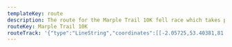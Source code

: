 ```yaml
---
templateKey: route
description: The route for the Marple Trail 10K fell race which takes place at Brabyns Park in Marple, Stockport
routeKey: Marple Trail 10K
routeTrack: '{"type":"LineString","coordinates":[[-2.05725,53.40381,81.3],[-2.05724,53.40381,81.3],[-2.05723,53.40383,81.3],[-2.05720,53.40384,81.3],[-2.05718,53.40386,81.3],[-2.05713,53.40389,81.2],[-2.05713,53.40389,81.2],[-2.05710,53.40392,81.2],[-2.05708,53.40394,81.2],[-2.05706,53.40397,81.2],[-2.05704,53.40401,81.2],[-2.05703,53.40404,81.2],[-2.05701,53.40408,81.2],[-2.057,53.40412,81.1],[-2.05697,53.40416,81.1],[-2.05695,53.40420,81],[-2.05693,53.40424,80.9],[-2.05689,53.40432,80.9],[-2.05687,53.40434,80.9],[-2.05686,53.40436,80.9],[-2.05684,53.40439,80.9],[-2.05682,53.40443,80.9],[-2.05680,53.40447,80.9],[-2.05677,53.40451,80.9],[-2.05676,53.40455,81],[-2.05674,53.40458,81],[-2.05673,53.40462,80.9],[-2.05671,53.40466,81],[-2.05670,53.40469,80.9],[-2.05669,53.40473,80.9],[-2.05669,53.40477,80.8],[-2.05668,53.40481,80.6],[-2.05668,53.40484,80.4],[-2.05668,53.40488,80.1],[-2.05668,53.40491,80],[-2.05668,53.40495,79.8],[-2.05669,53.40498,79.6],[-2.05669,53.40502,79.4],[-2.05670,53.40509,79.1],[-2.05670,53.40509,79.1],[-2.05670,53.40513,78.9],[-2.05669,53.40516,78.8],[-2.05669,53.40520,78.6],[-2.05669,53.40523,78.5],[-2.05669,53.40527,78.3],[-2.05669,53.40530,78.2],[-2.05668,53.40534,78],[-2.05668,53.40538,77.9],[-2.05667,53.40541,77.8],[-2.05666,53.40545,77.6],[-2.05661,53.40553,77.4],[-2.05660,53.40555,77.3],[-2.05659,53.40557,77.3],[-2.05657,53.40561,77.1],[-2.05656,53.40565,77],[-2.05655,53.40569,77],[-2.05654,53.40573,76.9],[-2.05652,53.40577,76.8],[-2.05651,53.40581,76.7],[-2.05649,53.40585,76.6],[-2.05647,53.40589,76.5],[-2.05646,53.40593,76.5],[-2.05645,53.40597,76.4],[-2.05644,53.40601,76.3],[-2.05642,53.40604,76.3],[-2.05641,53.40608,76.3],[-2.05640,53.40612,76.2],[-2.05639,53.40616,76.2],[-2.05638,53.40620,76.1],[-2.05638,53.40624,76.1],[-2.05637,53.40628,76.1],[-2.05636,53.40632,76],[-2.05636,53.40635,76],[-2.05635,53.40639,76],[-2.05634,53.40642,76],[-2.05634,53.40646,76],[-2.05633,53.40649,76],[-2.05633,53.40653,76],[-2.05632,53.40656,75.9],[-2.05631,53.40660,75.9],[-2.05630,53.40663,75.9],[-2.05629,53.40667,75.9],[-2.05629,53.40670,75.9],[-2.05628,53.40674,75.9],[-2.05627,53.40677,75.9],[-2.05626,53.40681,75.9],[-2.05625,53.40684,75.9],[-2.05624,53.40688,75.9],[-2.05622,53.40691,75.9],[-2.05621,53.40695,75.9],[-2.05620,53.40699,75.9],[-2.05619,53.40702,75.9],[-2.05619,53.40706,76],[-2.05618,53.40710,76],[-2.05617,53.40715,75.9],[-2.05618,53.40718,75.9],[-2.05619,53.40722,75.9],[-2.05621,53.40726,75.9],[-2.05623,53.40729,75.9],[-2.05627,53.40732,75.9],[-2.05631,53.40734,75.9],[-2.05636,53.40736,75.9],[-2.05642,53.40738,75.9],[-2.05647,53.40739,75.9],[-2.05652,53.40741,75.9],[-2.05658,53.40743,75.9],[-2.05663,53.40744,75.9],[-2.05669,53.40746,75.9],[-2.05675,53.40747,75.9],[-2.05681,53.40748,75.9],[-2.05686,53.40750,75.9],[-2.05692,53.40751,76],[-2.05697,53.40752,76],[-2.05703,53.40754,76],[-2.05709,53.40754,76.1],[-2.05715,53.40755,76.2],[-2.05721,53.40756,76.3],[-2.05727,53.40756,76.4],[-2.05732,53.40756,76.5],[-2.05739,53.40756,76.7],[-2.05745,53.40755,76.9],[-2.05750,53.40754,77.1],[-2.05755,53.40752,77.1],[-2.05759,53.40750,77.1],[-2.05762,53.40747,77.1],[-2.05767,53.40740,77.1],[-2.05768,53.40738,77.2],[-2.05769,53.40737,77.2],[-2.05771,53.40733,77.2],[-2.05774,53.40730,77.2],[-2.05777,53.40726,77.2],[-2.05780,53.40723,77.2],[-2.05783,53.40720,77.3],[-2.05787,53.40717,77.3],[-2.05790,53.40714,77.3],[-2.05793,53.40711,77.3],[-2.05797,53.40707,77.4],[-2.05800,53.40704,77.4],[-2.05803,53.40701,77.4],[-2.05807,53.40697,77.5],[-2.05810,53.40694,77.5],[-2.05814,53.40691,77.5],[-2.05817,53.40689,77.5],[-2.05820,53.40686,77.5],[-2.05823,53.40683,77.5],[-2.05827,53.40680,77.4],[-2.05829,53.40677,77.4],[-2.05832,53.40674,77.3],[-2.05835,53.40671,77.3],[-2.05838,53.40668,77.3],[-2.05841,53.40665,77.3],[-2.05843,53.40662,77.3],[-2.05846,53.40658,77.3],[-2.05848,53.40654,77.3],[-2.05851,53.40651,77.3],[-2.05853,53.40647,77.3],[-2.05855,53.40643,77.3],[-2.05857,53.40638,77.3],[-2.05859,53.40635,77.2],[-2.05861,53.40631,77.2],[-2.05864,53.40627,77.2],[-2.05866,53.40623,77.2],[-2.05868,53.40620,77.2],[-2.05870,53.40616,77.3],[-2.05873,53.40613,77.3],[-2.05876,53.40609,77.3],[-2.05878,53.40606,77.3],[-2.05879,53.40602,77.3],[-2.05881,53.40599,77.4],[-2.05882,53.40595,77.5],[-2.05883,53.40592,77.5],[-2.05884,53.40589,77.6],[-2.05885,53.40585,77.7],[-2.05886,53.40582,77.8],[-2.05887,53.40578,77.8],[-2.05888,53.40575,77.9],[-2.05889,53.40572,78],[-2.05889,53.40568,78.1],[-2.05889,53.40565,78.2],[-2.05890,53.40562,78.3],[-2.05891,53.40558,78.4],[-2.05892,53.40555,78.5],[-2.05893,53.40551,78.6],[-2.05893,53.40548,78.7],[-2.05893,53.40545,78.8],[-2.05893,53.40541,79],[-2.05893,53.40537,79.1],[-2.05894,53.40533,79.2],[-2.05894,53.4053,79.4],[-2.05897,53.40522,79.7],[-2.05897,53.40522,79.7],[-2.05899,53.40519,79.9],[-2.05901,53.40516,80.1],[-2.05903,53.40513,80.3],[-2.05906,53.40509,80.5],[-2.05909,53.40506,80.7],[-2.05911,53.40503,80.9],[-2.05912,53.40500,81.1],[-2.05913,53.40497,81.2],[-2.05913,53.40495,81.4],[-2.05913,53.40492,81.5],[-2.05913,53.40488,81.7],[-2.05914,53.40485,81.7],[-2.05914,53.40482,81.7],[-2.05913,53.40479,81.7],[-2.05913,53.40477,81.7],[-2.05912,53.40474,81.8],[-2.05912,53.40471,81.8],[-2.05912,53.40468,81.8],[-2.05911,53.40465,81.8],[-2.05911,53.40462,81.8],[-2.05910,53.40458,81.9],[-2.05910,53.40455,81.9],[-2.05909,53.40451,82],[-2.05908,53.40448,82.1],[-2.05906,53.40445,82.3],[-2.05905,53.40442,82.4],[-2.05904,53.40439,82.6],[-2.05902,53.40437,82.8],[-2.05899,53.40434,83],[-2.05896,53.40431,83.2],[-2.05892,53.40428,83.4],[-2.05890,53.40426,83.6],[-2.05886,53.40423,83.8],[-2.05883,53.40421,84],[-2.05880,53.40418,84.1],[-2.05878,53.40415,84.3],[-2.05875,53.40412,84.4],[-2.05874,53.40410,84.6],[-2.05872,53.40407,84.7],[-2.05870,53.40405,84.9],[-2.05868,53.40402,85],[-2.05866,53.40400,85.1],[-2.05864,53.40397,85.3],[-2.05861,53.40395,85.4],[-2.05859,53.40393,85.5],[-2.05856,53.40389,85.7],[-2.05852,53.40386,85.8],[-2.05849,53.40383,85.9],[-2.05845,53.40379,86.1],[-2.05841,53.40376,86.2],[-2.05838,53.40372,86.3],[-2.05835,53.40369,86.5],[-2.05831,53.40365,86.6],[-2.05828,53.40362,86.7],[-2.05823,53.40356,86.8],[-2.05823,53.40356,86.8],[-2.05819,53.40352,86.9],[-2.05816,53.40350,86.9],[-2.05812,53.40346,87],[-2.05810,53.40343,87],[-2.05807,53.40340,87.1],[-2.05804,53.40338,87.1],[-2.05800,53.40335,87.2],[-2.05797,53.40333,87.3],[-2.05794,53.40330,87.3],[-2.05790,53.40328,87.4],[-2.05787,53.40325,87.5],[-2.05783,53.40323,87.5],[-2.05779,53.40321,87.6],[-2.05775,53.40319,87.6],[-2.05771,53.40317,87.7],[-2.05768,53.40315,87.7],[-2.05766,53.40313,87.8],[-2.05765,53.40312,87.8],[-2.05765,53.40310,87.8],[-2.05767,53.40310,87.8],[-2.05771,53.40311,87.9],[-2.05774,53.40312,87.9],[-2.05778,53.40314,89.2],[-2.05782,53.40316,89.2],[-2.05787,53.40318,89.4],[-2.05792,53.40319,89.5],[-2.05796,53.40321,89.7],[-2.05800,53.40322,89.8],[-2.05804,53.40324,90],[-2.05808,53.40326,90.2],[-2.05814,53.40330,90.6],[-2.05814,53.40330,90.6],[-2.05817,53.40332,90.8],[-2.05820,53.40334,91],[-2.05823,53.40336,91.2],[-2.05826,53.40339,91.4],[-2.05829,53.40340,91.7],[-2.05832,53.40343,91.9],[-2.05835,53.40344,92.2],[-2.05839,53.40346,92.4],[-2.05843,53.40348,92.7],[-2.05847,53.40349,93],[-2.05851,53.40349,93.3],[-2.05855,53.40350,93.5],[-2.05860,53.40350,93.8],[-2.05864,53.4035,94.1],[-2.05868,53.40348,95.7],[-2.05871,53.40346,95.8],[-2.05872,53.40343,95.9],[-2.05873,53.40341,96],[-2.05874,53.40338,96.2],[-2.05874,53.40335,96.3],[-2.05874,53.40332,96.4],[-2.05873,53.40329,96.6],[-2.05873,53.40327,96.7],[-2.05871,53.40325,96.9],[-2.05870,53.40321,97.1],[-2.05865,53.40315,97.5],[-2.05865,53.40315,97.5],[-2.05863,53.40312,97.7],[-2.05859,53.40307,98.1],[-2.05859,53.40307,98.1],[-2.05857,53.40305,98.4],[-2.05855,53.40302,98.7],[-2.05852,53.40297,99.2],[-2.05852,53.40297,99.2],[-2.05850,53.40294,99.5],[-2.05849,53.40290,99.8],[-2.05848,53.40288,100],[-2.05846,53.40284,100.4],[-2.05843,53.40281,100.8],[-2.05841,53.40277,101.1],[-2.05838,53.40274,101.4],[-2.05836,53.40270,101.7],[-2.05834,53.40268,101.9],[-2.05832,53.40265,102.1],[-2.05831,53.40262,102.4],[-2.05827,53.40256,102.9],[-2.05827,53.40256,102.9],[-2.05826,53.40252,103.2],[-2.05824,53.40249,103.5],[-2.05822,53.40245,103.8],[-2.05820,53.40242,104],[-2.05818,53.40239,104.3],[-2.05817,53.40236,104.6],[-2.05815,53.40233,104.9],[-2.05813,53.40231,105.1],[-2.05813,53.40228,105.4],[-2.05811,53.40226,105.6],[-2.05811,53.40224,105.8],[-2.05811,53.40222,106],[-2.05811,53.40219,106.3],[-2.05813,53.40217,106.6],[-2.05814,53.40214,106.8],[-2.05815,53.40210,107.5],[-2.05820,53.40204,106.5],[-2.05820,53.40204,106.5],[-2.05823,53.40201,106.1],[-2.05826,53.40198,105.2],[-2.05829,53.40195,105.7],[-2.05832,53.40193,106.1],[-2.05835,53.40190,106.6],[-2.05838,53.40188,107.1],[-2.05845,53.40183,108.4],[-2.05845,53.40183,108.4],[-2.05848,53.40181,108.7],[-2.05850,53.40179,109.1],[-2.05852,53.40176,109.3],[-2.05854,53.40173,109.6],[-2.05854,53.40170,109.9],[-2.05855,53.40167,110.2],[-2.05857,53.40165,110.4],[-2.05858,53.40162,110.7],[-2.05859,53.40159,111.1],[-2.05861,53.40156,111.5],[-2.05862,53.40152,112],[-2.05864,53.40145,112.9],[-2.05865,53.40141,113.4],[-2.05866,53.40138,113.8],[-2.05866,53.40138,113.8],[-2.05868,53.40134,114.2],[-2.05872,53.40129,114.9],[-2.05872,53.40129,114.9],[-2.05875,53.40126,115.2],[-2.05877,53.40123,115.4],[-2.05880,53.40121,115.6],[-2.05882,53.40118,115.8],[-2.05885,53.40116,116.1],[-2.05887,53.40113,116.3],[-2.05889,53.40111,116.5],[-2.05892,53.40108,116.7],[-2.05895,53.40106,116.9],[-2.05897,53.40104,117.1],[-2.05899,53.40102,117.3],[-2.05901,53.40100,117.4],[-2.05904,53.40098,117.6],[-2.05905,53.40096,117.8],[-2.05907,53.40094,118.1],[-2.05908,53.40091,118.2],[-2.05909,53.40089,118.3],[-2.05909,53.40086,118.4],[-2.05909,53.40084,118.5],[-2.05909,53.40082,118.6],[-2.05908,53.40080,118.7],[-2.05908,53.40078,118.8],[-2.05907,53.40075,118.9],[-2.05906,53.40073,119],[-2.05906,53.40072,119.1],[-2.05906,53.40070,119.2],[-2.05905,53.40068,119.3],[-2.05905,53.40066,119.5],[-2.05904,53.40063,119.6],[-2.05904,53.40061,119.7],[-2.05903,53.40059,119.9],[-2.05903,53.40057,120],[-2.05902,53.40055,120.1],[-2.05902,53.40051,120.3],[-2.05902,53.40051,120.3],[-2.05905,53.40049,120.4],[-2.05908,53.40049,120.5],[-2.05911,53.40050,120.6],[-2.05913,53.40052,120.8],[-2.05915,53.40055,121.9],[-2.05917,53.40058,121.7],[-2.05919,53.40061,121.5],[-2.05921,53.40065,121.4],[-2.05924,53.40068,121.3],[-2.05926,53.40071,121.2],[-2.05927,53.40074,121.1],[-2.05929,53.40078,121.1],[-2.05932,53.40084,121.1],[-2.05933,53.40086,121.1],[-2.05933,53.40088,121.1],[-2.05934,53.40091,121.1],[-2.05935,53.40095,121],[-2.05935,53.40098,121],[-2.05936,53.40102,121],[-2.05936,53.40105,121],[-2.05936,53.40109,121],[-2.05937,53.40112,120.9],[-2.05937,53.40116,120.9],[-2.05937,53.40119,120.8],[-2.05937,53.40123,120.8],[-2.05938,53.4013,120.5],[-2.05938,53.40131,120.4],[-2.05938,53.40133,120.2],[-2.05939,53.40137,120],[-2.05939,53.40141,119.8],[-2.0594,53.40145,119.6],[-2.0594,53.40149,119.4],[-2.05940,53.40153,119.2],[-2.05940,53.40156,119.1],[-2.05941,53.40160,118.9],[-2.05942,53.40164,118.8],[-2.05943,53.40168,118.6],[-2.05944,53.40172,118.5],[-2.05945,53.40176,118.4],[-2.05945,53.40179,118.3],[-2.05946,53.40183,118.2],[-2.05948,53.40187,118],[-2.05950,53.40190,117.9],[-2.05952,53.40193,117.8],[-2.05954,53.40197,117.7],[-2.05957,53.40203,117.3],[-2.05959,53.40207,117.2],[-2.05959,53.40207,117.2],[-2.05961,53.40210,117],[-2.05963,53.40213,116.8],[-2.05965,53.40216,116.6],[-2.05969,53.40223,116.1],[-2.05969,53.40225,115.9],[-2.05970,53.40226,115.8],[-2.05975,53.40233,115.2],[-2.05976,53.40235,115],[-2.05977,53.40237,114.9],[-2.05981,53.40245,114.3],[-2.05982,53.40247,114.1],[-2.05983,53.40249,114],[-2.05987,53.40256,113.6],[-2.05989,53.40258,113.5],[-2.05990,53.40260,113.4],[-2.05994,53.40268,113],[-2.05994,53.4027,112.9],[-2.05995,53.40271,112.9],[-2.05996,53.40275,112.7],[-2.06000,53.40283,112.5],[-2.06001,53.40284,112.4],[-2.06002,53.40286,112.4],[-2.06005,53.40293,112.2],[-2.06006,53.40295,112.2],[-2.06007,53.40297,112.1],[-2.06009,53.40300,112.1],[-2.06011,53.40308,111.9],[-2.06012,53.40310,111.9],[-2.06012,53.40312,111.9],[-2.06015,53.40319,111.8],[-2.06015,53.40321,111.8],[-2.06016,53.40323,111.7],[-2.06018,53.40330,111.6],[-2.06018,53.40335,111.6],[-2.06019,53.40337,111.5],[-2.06019,53.40339,111.5],[-2.06020,53.40348,111],[-2.06020,53.40350,110.9],[-2.06021,53.40352,110.8],[-2.06023,53.40361,110.5],[-2.06023,53.40363,110.5],[-2.06024,53.40365,110.4],[-2.06026,53.40373,110.2],[-2.06026,53.40375,110.2],[-2.06026,53.40377,110.2],[-2.06028,53.40385,110.1],[-2.06028,53.40387,110],[-2.06029,53.40389,110],[-2.06031,53.40396,109.9],[-2.06031,53.40398,109.9],[-2.06032,53.40400,109.8],[-2.06034,53.40408,109.7],[-2.06035,53.40410,109.7],[-2.06035,53.40412,109.7],[-2.06037,53.40419,109.6],[-2.06038,53.40421,109.5],[-2.06038,53.40423,109.5],[-2.06039,53.40427,109.5],[-2.06040,53.40433,109.4],[-2.06040,53.40433,109.4],[-2.06041,53.40437,109.5],[-2.06042,53.40443,109.5],[-2.06042,53.40443,109.5],[-2.06043,53.40444,109.5],[-2.06046,53.40446,109.5],[-2.06050,53.40446,109.5],[-2.06056,53.40444,109.9],[-2.06056,53.40444,109.9],[-2.06059,53.40441,110.3],[-2.06061,53.40439,110.5],[-2.06063,53.40434,111.8],[-2.06063,53.40434,111.8],[-2.06064,53.40431,111.8],[-2.06065,53.40424,112],[-2.06066,53.40422,112],[-2.06066,53.40420,112.1],[-2.06071,53.40413,112.4],[-2.06073,53.40410,112.5],[-2.06075,53.40408,112.6],[-2.06076,53.40406,112.6],[-2.06081,53.40399,112.9],[-2.06081,53.40399,112.9],[-2.06083,53.40396,113],[-2.06086,53.40389,113.2],[-2.06087,53.40387,113.3],[-2.06088,53.40385,113.4],[-2.06089,53.40378,113.6],[-2.06089,53.40378,113.6],[-2.06089,53.40375,113.7],[-2.06089,53.40368,114],[-2.06089,53.40368,114],[-2.06089,53.40365,114.1],[-2.06088,53.40362,114.2],[-2.06088,53.40359,114.4],[-2.06087,53.40352,114.6],[-2.06087,53.40352,114.6],[-2.06086,53.40349,114.7],[-2.06085,53.40346,114.8],[-2.06083,53.40339,115],[-2.06083,53.40339,115],[-2.06082,53.40336,115.1],[-2.06079,53.40330,115.3],[-2.06079,53.40330,115.3],[-2.06077,53.40327,115.4],[-2.06074,53.40320,115.6],[-2.06074,53.40320,115.6],[-2.06072,53.40317,115.7],[-2.06069,53.40311,115.8],[-2.06069,53.40311,115.8],[-2.06066,53.40308,115.9],[-2.06061,53.40301,116.1],[-2.06061,53.40301,116.1],[-2.06059,53.40298,116.2],[-2.06055,53.40291,116.5],[-2.06055,53.40291,116.5],[-2.06053,53.40288,116.6],[-2.06052,53.40285,116.8],[-2.06048,53.40279,117],[-2.06048,53.40279,117],[-2.06046,53.40275,117.1],[-2.06041,53.40268,117.4],[-2.06041,53.40268,117.4],[-2.06040,53.40265,117.6],[-2.06036,53.40259,117.8],[-2.06036,53.40259,117.8],[-2.06034,53.40256,118],[-2.06031,53.40251,118.1],[-2.06031,53.40251,118.1],[-2.06030,53.40249,118.2],[-2.06028,53.40246,118.3],[-2.06026,53.40244,118.4],[-2.06022,53.40238,118.5],[-2.06022,53.40238,118.5],[-2.06021,53.40236,118.6],[-2.06019,53.40231,118.8],[-2.06019,53.40231,118.8],[-2.06018,53.40229,118.8],[-2.06013,53.40221,119.1],[-2.06013,53.40221,119.1],[-2.06011,53.40218,119.2],[-2.06007,53.40213,119.4],[-2.06007,53.40213,119.4],[-2.06005,53.40210,119.5],[-2.06001,53.40205,119.7],[-2.06001,53.40205,119.7],[-2.05999,53.40202,119.8],[-2.05993,53.40195,120],[-2.05993,53.40195,120],[-2.05990,53.40192,120.1],[-2.05984,53.40186,120.3],[-2.05983,53.40184,120.3],[-2.05982,53.40182,120.4],[-2.05978,53.40175,120.5],[-2.05976,53.40171,120.7],[-2.05975,53.40168,120.7],[-2.05974,53.40166,120.8],[-2.05972,53.40157,121],[-2.05971,53.40155,121],[-2.05971,53.40153,121.1],[-2.05970,53.40146,121.2],[-2.05970,53.40146,121.2],[-2.05970,53.40143,121.3],[-2.05972,53.40137,121.4],[-2.05972,53.40137,121.4],[-2.05975,53.40134,121.5],[-2.05984,53.40130,122],[-2.05984,53.40130,122],[-2.05988,53.40128,122.1],[-2.05993,53.40126,122.2],[-2.06002,53.40123,122.5],[-2.06002,53.40123,122.5],[-2.06007,53.40123,122.6],[-2.06016,53.40121,122.8],[-2.06016,53.40121,122.8],[-2.06020,53.40120,122.9],[-2.06025,53.40118,123.1],[-2.06035,53.40116,123.4],[-2.06035,53.40116,123.4],[-2.06041,53.40115,123.8],[-2.06051,53.40115,124.2],[-2.06051,53.40115,124.2],[-2.06056,53.40115,124.5],[-2.06066,53.40114,124.9],[-2.06066,53.40114,124.9],[-2.0607,53.40114,125.1],[-2.06074,53.40113,125.4],[-2.06079,53.40113,125.7],[-2.06084,53.40112,125.8],[-2.06094,53.40110,126.4],[-2.06094,53.40110,126.4],[-2.06099,53.40110,126.7],[-2.06109,53.40108,127.2],[-2.06109,53.40108,127.2],[-2.06115,53.40107,127.4],[-2.06126,53.40105,127.8],[-2.06132,53.40104,128],[-2.06134,53.40103,128.1],[-2.06137,53.40102,128.3],[-2.06148,53.40100,128.8],[-2.06148,53.40100,128.8],[-2.06154,53.40099,129],[-2.06165,53.40097,129.5],[-2.06165,53.40097,129.5],[-2.06170,53.40097,129.8],[-2.06181,53.40095,130.2],[-2.06181,53.40095,130.2],[-2.06187,53.40095,130.5],[-2.06197,53.40093,130.9],[-2.06197,53.40093,130.9],[-2.06203,53.40092,131.1],[-2.06213,53.40089,131.5],[-2.06213,53.40089,131.5],[-2.06218,53.40087,131.6],[-2.06223,53.40085,131.7],[-2.06235,53.40082,131.9],[-2.06238,53.40081,132],[-2.06240,53.40081,132],[-2.06252,53.40077,132.2],[-2.06257,53.40076,132.2],[-2.06263,53.40074,132.2],[-2.06263,53.40074,132.2],[-2.06268,53.40073,132.2],[-2.06279,53.40070,132.3],[-2.06279,53.40070,132.3],[-2.06284,53.40068,132.3],[-2.06295,53.40065,132.3],[-2.06295,53.40065,132.3],[-2.06301,53.40064,132.3],[-2.06311,53.40060,132.3],[-2.06311,53.40060,132.3],[-2.06316,53.40059,132.3],[-2.06325,53.40054,132.3],[-2.06325,53.40054,132.3],[-2.0633,53.40052,132.2],[-2.06335,53.40050,132.2],[-2.06345,53.40047,132.1],[-2.06345,53.40047,132.1],[-2.06350,53.40045,132.1],[-2.06360,53.40041,132],[-2.06360,53.40041,132],[-2.06365,53.40039,132],[-2.06376,53.40036,131.9],[-2.06379,53.40035,131.8],[-2.06382,53.40034,131.8],[-2.06392,53.40031,131.8],[-2.06395,53.40030,131.8],[-2.06398,53.40029,131.8],[-2.06408,53.40025,131.8],[-2.06408,53.40025,131.8],[-2.06413,53.40024,131.8],[-2.06424,53.40021,131.8],[-2.06424,53.40021,131.8],[-2.06429,53.4002,131.8],[-2.06439,53.40017,131.8],[-2.06445,53.40016,131.8],[-2.06445,53.40016,131.8],[-2.06450,53.40016,131.6],[-2.06461,53.40015,131.3],[-2.06464,53.40015,131.3],[-2.06467,53.40015,131.2],[-2.06480,53.40015,130.9],[-2.06484,53.40016,130.8],[-2.06487,53.40016,130.8],[-2.06500,53.40016,130.5],[-2.06503,53.40016,130.5],[-2.06506,53.40016,130.4],[-2.06512,53.40016,130.3],[-2.06524,53.40016,130.1],[-2.06527,53.40017,130],[-2.06530,53.40017,129.9],[-2.06536,53.40017,129.8],[-2.06548,53.40017,129.6],[-2.06555,53.40018,129.5],[-2.06561,53.40018,129.4],[-2.06564,53.40018,129.3],[-2.06567,53.40019,129.3],[-2.06572,53.40020,129.1],[-2.06581,53.40021,129],[-2.06581,53.40021,129],[-2.06587,53.40021,128.9],[-2.06598,53.40021,128.6],[-2.06598,53.40021,128.6],[-2.06604,53.40020,128.5],[-2.06615,53.40019,128.4],[-2.06615,53.40019,128.4],[-2.06620,53.40017,128.3],[-2.06625,53.40017,128.2],[-2.06638,53.40015,128.1],[-2.06638,53.40015,128.1],[-2.06643,53.40014,128.1],[-2.06654,53.40009,128],[-2.06657,53.40008,127.9],[-2.06659,53.40007,127.9],[-2.06664,53.40007,127.9],[-2.06668,53.40007,127.8],[-2.06672,53.40007,127.8],[-2.06676,53.40006,127.7],[-2.06687,53.40004,127.5],[-2.06687,53.40004,127.5],[-2.06693,53.40003,127.4],[-2.06699,53.40001,127.2],[-2.06704,53.40000,127.1],[-2.06716,53.39996,127.8],[-2.06719,53.39995,127.7],[-2.06722,53.39994,127.6],[-2.06728,53.39993,127.6],[-2.06740,53.39990,127.4],[-2.06743,53.39989,127.4],[-2.06746,53.39988,127.3],[-2.06751,53.39986,127.3],[-2.06757,53.39980,127.2],[-2.06757,53.39980,127.2],[-2.06758,53.39976,127.1],[-2.06758,53.39972,127.1],[-2.06758,53.39968,127],[-2.06758,53.39960,126.9],[-2.06758,53.39960,126.9],[-2.06759,53.39957,126.9],[-2.06760,53.39950,126.8],[-2.06760,53.39950,126.8],[-2.06763,53.39948,126.4],[-2.06775,53.39947,126],[-2.06779,53.39947,125.8],[-2.06783,53.39946,125.5],[-2.06790,53.39946,125.1],[-2.06803,53.39944,124.3],[-2.06807,53.39944,124.2],[-2.06810,53.39943,124],[-2.06821,53.39940,123.6],[-2.06823,53.39939,123.4],[-2.06825,53.39938,123.3],[-2.06834,53.39932,123.1],[-2.06837,53.39932,123.1],[-2.06840,53.39931,123],[-2.06846,53.39930,123],[-2.06852,53.39929,123],[-2.06864,53.39929,123],[-2.06864,53.39929,123],[-2.06869,53.39929,123],[-2.06875,53.39929,123],[-2.06886,53.39929,123.1],[-2.06886,53.39929,123.1],[-2.06891,53.39929,123.2],[-2.06902,53.39928,123.3],[-2.06902,53.39928,123.3],[-2.06908,53.39927,123.3],[-2.06920,53.39926,123.5],[-2.06923,53.39926,123.5],[-2.06926,53.39926,123.5],[-2.06933,53.39925,123.6],[-2.06945,53.39923,123.8],[-2.06945,53.39923,123.8],[-2.06951,53.39923,123.8],[-2.06964,53.39922,124],[-2.06964,53.39922,124],[-2.0697,53.39921,124.1],[-2.06976,53.39921,124.1],[-2.06986,53.39918,124.3],[-2.06989,53.39916,124.4],[-2.06991,53.39915,124.4],[-2.07,53.39910,125.4],[-2.07,53.39910,125.4],[-2.07003,53.39907,125.6],[-2.07010,53.39903,126],[-2.07010,53.39903,126],[-2.07013,53.39901,126.2],[-2.07021,53.39896,126.6],[-2.07021,53.39896,126.6],[-2.07024,53.39893,126.7],[-2.07031,53.39887,127],[-2.07031,53.39887,127],[-2.07035,53.39884,127.1],[-2.07044,53.39880,127.3],[-2.07044,53.39880,127.3],[-2.07049,53.39878,127.3],[-2.07058,53.39874,127.4],[-2.07058,53.39874,127.4],[-2.07063,53.39872,127.4],[-2.07067,53.3987,127.5],[-2.07074,53.39865,127.5],[-2.07074,53.39865,127.5],[-2.07079,53.39865,127.5],[-2.07085,53.39866,127.5],[-2.07095,53.39869,127.5],[-2.07095,53.39869,127.5],[-2.07100,53.39871,127.5],[-2.07112,53.39873,127.5],[-2.07115,53.39873,127.4],[-2.07118,53.39873,127.4],[-2.07130,53.39870,127.2],[-2.07133,53.39870,127.2],[-2.07137,53.39869,127.1],[-2.07149,53.39869,127],[-2.07155,53.39870,127],[-2.07155,53.39870,127],[-2.07161,53.39871,126.9],[-2.07167,53.39871,126.8],[-2.07179,53.3987,126.6],[-2.07182,53.39869,126.5],[-2.07186,53.39868,126.5],[-2.07192,53.39868,126.4],[-2.07199,53.39868,126.4],[-2.07205,53.39870,126.4],[-2.07211,53.39871,126.3],[-2.07217,53.39873,126.2],[-2.07223,53.39875,126.1],[-2.07228,53.39877,126.1],[-2.07233,53.3988,126],[-2.07245,53.39882,125.8],[-2.07245,53.39882,125.8],[-2.07251,53.39881,125.7],[-2.07256,53.39879,125.6],[-2.07262,53.39877,125.6],[-2.07267,53.39874,125.5],[-2.07271,53.39871,125.4],[-2.07281,53.39865,125.2],[-2.07283,53.39864,125.1],[-2.07285,53.39863,125.1],[-2.07290,53.39860,125],[-2.07295,53.39857,124.8],[-2.07305,53.39854,124.2],[-2.07309,53.39854,124.2],[-2.07312,53.39854,124.1],[-2.07319,53.39855,124],[-2.07331,53.39859,123.8],[-2.07334,53.3986,123.7],[-2.07337,53.39860,123.6],[-2.07349,53.39864,123.4],[-2.07352,53.39865,123.4],[-2.07355,53.39866,123.3],[-2.07365,53.39870,123.2],[-2.07367,53.39872,123.1],[-2.07370,53.39873,123.1],[-2.07378,53.39879,122.9],[-2.07378,53.39879,122.9],[-2.07381,53.39881,122.8],[-2.07389,53.39886,122.7],[-2.07389,53.39886,122.7],[-2.07394,53.39888,122.6],[-2.07399,53.39890,122.5],[-2.07410,53.39895,121.8],[-2.07413,53.39896,121.7],[-2.07416,53.39897,121.6],[-2.07428,53.39901,121.1],[-2.07431,53.39902,121],[-2.07434,53.39903,120.8],[-2.07444,53.39907,120.6],[-2.07444,53.39907,120.6],[-2.07449,53.39909,120.7],[-2.07455,53.39909,120.7],[-2.07465,53.39906,120.7],[-2.07467,53.39904,120.7],[-2.07469,53.39903,120.6],[-2.07474,53.39900,120.6],[-2.07478,53.39897,120.5],[-2.07482,53.39894,120.4],[-2.07486,53.39891,120.2],[-2.07495,53.39886,120.4],[-2.07497,53.39885,120.4],[-2.075,53.39883,120.4],[-2.07509,53.39878,120.6],[-2.07514,53.39876,120.6],[-2.07518,53.39873,120.7],[-2.07521,53.39872,120.7],[-2.07523,53.39871,120.8],[-2.07529,53.39869,120.7],[-2.07534,53.39867,120.6],[-2.07546,53.39863,120.5],[-2.07549,53.39862,120.5],[-2.07552,53.39861,120.4],[-2.07558,53.39859,120.3],[-2.07564,53.39857,120.3],[-2.07570,53.39855,120.2],[-2.07576,53.39852,120.1],[-2.07587,53.39848,119.9],[-2.07589,53.39846,119.8],[-2.07592,53.39845,119.8],[-2.07597,53.39842,119.7],[-2.07603,53.39840,119.6],[-2.07617,53.39841,119.2],[-2.07620,53.39842,119.1],[-2.07623,53.39843,119.1],[-2.07629,53.39845,119],[-2.07640,53.3985,118.9],[-2.07645,53.39852,118.8],[-2.07648,53.39853,118.8],[-2.07651,53.39855,118.7],[-2.07657,53.39857,118.6],[-2.07662,53.3986,118.5],[-2.07668,53.39862,118.5],[-2.07674,53.39864,118.4],[-2.07680,53.39865,118.3],[-2.07693,53.39869,118.2],[-2.07695,53.39870,118.1],[-2.07698,53.39871,118.1],[-2.07705,53.39873,118.1],[-2.07711,53.39874,118],[-2.07723,53.39878,117.9],[-2.07729,53.39880,117.9],[-2.07732,53.39881,117.8],[-2.07735,53.39882,117.8],[-2.07741,53.39884,117.7],[-2.07753,53.39887,117.5],[-2.07753,53.39887,117.5],[-2.07758,53.39889,117.3],[-2.07764,53.39890,117.2],[-2.07769,53.39892,117.1],[-2.07781,53.39895,116.9],[-2.07784,53.39896,116.9],[-2.07787,53.39897,116.8],[-2.07793,53.39899,116.7],[-2.07798,53.39901,116.6],[-2.07810,53.39905,116.5],[-2.07813,53.39906,116.5],[-2.07815,53.39906,116.5],[-2.07827,53.39910,116.4],[-2.07829,53.39911,116.4],[-2.07832,53.39912,116.4],[-2.07843,53.39916,116.2],[-2.07846,53.39917,116.2],[-2.07849,53.39918,116.1],[-2.07854,53.39919,116],[-2.07865,53.39923,115.9],[-2.07868,53.39924,115.8],[-2.07870,53.39925,115.8],[-2.07875,53.39928,115.7],[-2.07885,53.39933,115.6],[-2.07885,53.39933,115.6],[-2.07889,53.39935,115.5],[-2.07893,53.39938,115.4],[-2.07903,53.39943,115.2],[-2.07903,53.39943,115.2],[-2.07907,53.39945,115.2],[-2.07911,53.39948,115.1],[-2.07919,53.39954,114.9],[-2.07921,53.39955,114.9],[-2.07923,53.39957,114.9],[-2.07927,53.39960,114.8],[-2.07931,53.39963,114.7],[-2.07934,53.39966,114.6],[-2.07942,53.39971,114.4],[-2.07942,53.39971,114.4],[-2.07947,53.39972,113.9],[-2.07959,53.39971,113.6],[-2.07962,53.39971,113.5],[-2.07965,53.39970,113.4],[-2.07971,53.39968,113.2],[-2.07977,53.39967,113],[-2.07989,53.39964,112.7],[-2.07992,53.39963,112.6],[-2.07995,53.39962,112.5],[-2.08001,53.39961,112.3],[-2.08013,53.39958,111.9],[-2.08016,53.39957,111.7],[-2.08019,53.39957,111.6],[-2.08025,53.39956,111.5],[-2.08032,53.39954,111.3],[-2.08044,53.39952,111],[-2.08047,53.39951,110.9],[-2.08051,53.39951,110.8],[-2.08057,53.39950,110.6],[-2.08064,53.39949,110.3],[-2.08077,53.39947,109.8],[-2.08081,53.39946,109.7],[-2.08084,53.39945,109.6],[-2.08090,53.39944,109.6],[-2.08103,53.39942,109.6],[-2.08106,53.39941,109.7],[-2.08109,53.39940,109.8],[-2.08120,53.39938,110.1],[-2.08120,53.39938,110.1],[-2.08125,53.39936,110.3],[-2.08130,53.39934,110.5],[-2.08135,53.39932,110.6],[-2.08139,53.39930,110.8],[-2.08147,53.39925,111.1],[-2.08147,53.39925,111.1],[-2.08152,53.39923,111.3],[-2.08156,53.39920,111.5],[-2.08160,53.39918,111.7],[-2.08170,53.39917,112],[-2.08170,53.39917,112],[-2.08175,53.39917,112],[-2.08181,53.39918,111.9],[-2.08186,53.39920,111.9],[-2.08191,53.39922,111.9],[-2.08202,53.39926,111.8],[-2.08205,53.39927,111.8],[-2.08207,53.39928,111.8],[-2.08213,53.39930,111.7],[-2.08224,53.39933,111.7],[-2.08227,53.39934,111.6],[-2.08230,53.39935,111.6],[-2.08235,53.39937,111.6],[-2.08241,53.39938,111.5],[-2.08251,53.39942,111.2],[-2.08251,53.39942,111.2],[-2.08257,53.39943,111],[-2.08262,53.39944,110.8],[-2.08268,53.39946,110.6],[-2.08273,53.39948,110.4],[-2.08284,53.39951,110.2],[-2.08289,53.39952,110],[-2.08292,53.39953,110],[-2.08295,53.39954,109.9],[-2.08301,53.39955,109.8],[-2.08306,53.39957,109.7],[-2.08317,53.39961,109.4],[-2.08320,53.39962,109.3],[-2.08323,53.39963,109.2],[-2.08328,53.39965,109],[-2.08334,53.39967,108.8],[-2.08339,53.39969,108.6],[-2.08345,53.39970,108.3],[-2.08350,53.39972,108],[-2.08362,53.39976,107.4],[-2.08364,53.39977,107.2],[-2.08367,53.39978,107.1],[-2.08373,53.3998,106.8],[-2.08378,53.39981,106.6],[-2.08384,53.39983,106.3],[-2.08394,53.39987,105.8],[-2.08400,53.39989,105.5],[-2.08403,53.39990,105.4],[-2.08406,53.39991,104.9],[-2.08417,53.39995,104.2],[-2.08420,53.39996,104],[-2.08422,53.39997,103.8],[-2.08428,53.39999,103.4],[-2.08433,53.40002,103.1],[-2.08439,53.40004,102.7],[-2.08444,53.40006,102.3],[-2.08455,53.40011,101.6],[-2.08457,53.40012,101.5],[-2.08460,53.40013,101.3],[-2.08470,53.40018,100.7],[-2.08473,53.40019,100.5],[-2.08476,53.40020,100.4],[-2.08481,53.40022,99.9],[-2.08491,53.40026,99.1],[-2.08491,53.40026,99.1],[-2.08497,53.40028,98.9],[-2.08501,53.40029,98.6],[-2.08506,53.40031,98.4],[-2.08516,53.40035,97.9],[-2.08518,53.40036,97.7],[-2.08521,53.40037,97.5],[-2.08533,53.40041,96.9],[-2.08537,53.40042,96.7],[-2.08540,53.40042,96.6],[-2.08546,53.40044,96.3],[-2.08557,53.40046,95.6],[-2.08561,53.40047,95.4],[-2.08564,53.40047,95.1],[-2.08570,53.40048,94.1],[-2.08583,53.40050,93.8],[-2.08586,53.40051,93.7],[-2.08589,53.40051,93.6],[-2.08594,53.40053,93.5],[-2.08605,53.40056,93.1],[-2.08607,53.40058,93],[-2.08609,53.40059,93],[-2.08618,53.40065,92.6],[-2.08620,53.40066,92.6],[-2.08622,53.40067,92.5],[-2.08626,53.40070,92.3],[-2.08633,53.40074,92.1],[-2.08633,53.40074,92.1],[-2.08637,53.40076,92],[-2.08642,53.40078,91.9],[-2.08650,53.40083,91.6],[-2.08652,53.40084,91.6],[-2.08654,53.40086,91.5],[-2.08658,53.40088,91.4],[-2.08665,53.40094,91.1],[-2.08666,53.40096,91],[-2.08668,53.40097,91],[-2.08671,53.40100,90.8],[-2.08673,53.40103,90.7],[-2.08676,53.40106,90.6],[-2.08684,53.40112,90.2],[-2.08689,53.40114,90],[-2.08693,53.40115,89.9],[-2.08696,53.40117,89.8],[-2.08702,53.40119,89.6],[-2.08708,53.40121,89.4],[-2.08720,53.40125,89],[-2.08723,53.40126,88.9],[-2.08725,53.40127,88.8],[-2.08731,53.40129,88.6],[-2.08736,53.40131,88.5],[-2.08747,53.40135,88.2],[-2.08750,53.40136,88.2],[-2.08753,53.40137,88.1],[-2.08763,53.40141,87.9],[-2.08766,53.40142,87.9],[-2.08769,53.40143,87.8],[-2.08774,53.40146,87.7],[-2.08785,53.40150,87.5],[-2.08787,53.40151,87.5],[-2.08790,53.40153,87.4],[-2.08795,53.40155,87.3],[-2.08799,53.40158,87.2],[-2.08803,53.40161,87.1],[-2.08808,53.40164,87],[-2.08816,53.40170,86.7],[-2.08819,53.40172,86.6],[-2.08821,53.40173,86.5],[-2.08829,53.40179,86.2],[-2.08831,53.40181,86.1],[-2.08833,53.40182,85.9],[-2.08838,53.40185,85.7],[-2.08842,53.40188,85.4],[-2.08845,53.40191,85],[-2.08850,53.40195,84.7],[-2.08858,53.40202,84.2],[-2.08860,53.40203,84.1],[-2.08862,53.40205,83.9],[-2.08870,53.40212,83.4],[-2.08872,53.40214,83.2],[-2.08873,53.40215,83],[-2.08877,53.40218,82.8],[-2.0888,53.40221,82.5],[-2.08882,53.40224,82.3],[-2.08890,53.40230,81.7],[-2.08890,53.40230,81.7],[-2.08895,53.40232,81.5],[-2.08903,53.40233,81.3],[-2.08917,53.40234,80.9],[-2.08920,53.40234,80.8],[-2.08924,53.40234,80.7],[-2.08930,53.40234,80.6],[-2.08936,53.40232,80.5],[-2.08946,53.40227,80.5],[-2.08949,53.40225,80.5],[-2.08951,53.40223,80.5],[-2.08957,53.40221,80.6],[-2.08965,53.40214,80.6],[-2.08967,53.40213,80.7],[-2.08969,53.40211,80.7],[-2.08973,53.40208,80.8],[-2.08976,53.40205,80.8],[-2.08983,53.40198,80.9],[-2.08985,53.40197,80.9],[-2.08987,53.40195,80.9],[-2.08991,53.40192,80.9],[-2.08996,53.40189,80.9],[-2.09004,53.40184,80.9],[-2.09006,53.40182,80.9],[-2.09008,53.40181,80.9],[-2.09012,53.40177,80.9],[-2.09017,53.40174,80.9],[-2.09028,53.40170,80.9],[-2.09034,53.40169,80.9],[-2.09038,53.40168,80.9],[-2.09041,53.40168,80.9],[-2.09047,53.40167,80.9],[-2.09059,53.40163,80.8],[-2.09062,53.40162,80.8],[-2.09065,53.40161,80.7],[-2.09070,53.40159,80.7],[-2.09076,53.40158,80.7],[-2.09089,53.40157,80.5],[-2.09089,53.40157,80.5],[-2.09095,53.40157,80.4],[-2.09101,53.40157,80.3],[-2.09113,53.40156,80],[-2.09116,53.40156,79.8],[-2.09119,53.40155,79.6],[-2.09125,53.40154,79.1],[-2.09131,53.40152,78.7],[-2.09141,53.40147,77.5],[-2.09143,53.40145,77.2],[-2.09145,53.40144,76.8],[-2.09150,53.40140,76.1],[-2.09158,53.40134,75],[-2.09160,53.40133,74.8],[-2.09162,53.40131,74.5],[-2.09167,53.40129,73.8],[-2.09173,53.40126,73.2],[-2.09179,53.40124,72.7],[-2.09186,53.40121,72.1],[-2.09196,53.40116,71.1],[-2.09198,53.40115,70.8],[-2.09201,53.40113,70.6],[-2.09205,53.40111,70.1],[-2.09210,53.40110,69.6],[-2.09216,53.40108,69.1],[-2.09229,53.40106,66.2],[-2.09229,53.40106,66.2],[-2.09234,53.40106,65.6],[-2.09237,53.40108,65.2],[-2.09235,53.40113,64.4],[-2.09235,53.40113,64.4],[-2.09232,53.40115,64],[-2.09228,53.40118,63.6],[-2.09225,53.40121,63.3],[-2.09221,53.40123,63],[-2.09217,53.40126,62.8],[-2.09211,53.40133,62.3],[-2.09210,53.40135,62.2],[-2.09209,53.40137,62.1],[-2.09206,53.40140,61.9],[-2.09201,53.40148,61.6],[-2.09200,53.40150,61.6],[-2.09199,53.40152,61.5],[-2.09194,53.40159,61.3],[-2.09193,53.40161,61.2],[-2.09191,53.40162,61.2],[-2.09187,53.40165,61.1],[-2.09179,53.40171,61],[-2.09176,53.40172,60.9],[-2.09174,53.40173,60.9],[-2.09170,53.40176,60.9],[-2.09166,53.40179,60.9],[-2.09162,53.40185,60.9],[-2.09162,53.40185,60.9],[-2.09162,53.40188,60.9],[-2.09163,53.40192,60.9],[-2.09162,53.40199,60.9],[-2.09161,53.40201,60.9],[-2.09161,53.40203,60.9],[-2.09157,53.40210,60.9],[-2.09157,53.40210,60.9],[-2.09155,53.40213,60.9],[-2.09152,53.40216,60.9],[-2.09149,53.40218,60.9],[-2.09143,53.40224,60.9],[-2.09143,53.40224,60.9],[-2.09139,53.40227,60.9],[-2.09132,53.40232,60.9],[-2.09132,53.40232,60.9],[-2.09128,53.40235,60.9],[-2.09125,53.40238,60.9],[-2.09121,53.40241,60.8],[-2.09115,53.40247,60.8],[-2.09115,53.40247,60.8],[-2.09112,53.40250,60.8],[-2.09109,53.40253,60.8],[-2.09103,53.40258,60.8],[-2.09103,53.40258,60.8],[-2.09101,53.40260,60.8],[-2.09098,53.40264,60.8],[-2.09094,53.40270,60.9],[-2.09094,53.40270,60.9],[-2.09092,53.40273,60.9],[-2.09087,53.40279,60.9],[-2.09086,53.40281,60.9],[-2.09085,53.40282,60.9],[-2.09081,53.40289,60.9],[-2.09080,53.40291,60.9],[-2.09079,53.40293,60.9],[-2.09077,53.40297,60.9],[-2.09076,53.40300,61],[-2.09075,53.40304,61],[-2.09072,53.40311,61],[-2.09071,53.40313,61],[-2.09070,53.40315,61],[-2.09069,53.40319,61],[-2.09067,53.40323,61],[-2.09066,53.40327,61],[-2.09064,53.40334,61.1],[-2.09064,53.40336,61.1],[-2.09063,53.40338,61.1],[-2.09061,53.40342,61.1],[-2.09058,53.40349,61.1],[-2.09058,53.40351,61.1],[-2.09057,53.40353,61.1],[-2.09056,53.40357,61.1],[-2.09053,53.40363,61.1],[-2.09053,53.40363,61.1],[-2.09051,53.40367,61.1],[-2.09049,53.40370,61.1],[-2.09048,53.40373,61.1],[-2.09045,53.40380,61.1],[-2.09045,53.40380,61.1],[-2.09044,53.40383,61.1],[-2.09043,53.40386,61.1],[-2.09042,53.40390,61.1],[-2.09040,53.40397,61],[-2.09040,53.40399,61],[-2.09039,53.40401,61],[-2.09038,53.40405,61],[-2.09035,53.40412,61],[-2.09035,53.40414,60.9],[-2.09034,53.40416,60.9],[-2.09033,53.40419,60.9],[-2.09030,53.40426,60.9],[-2.09030,53.40428,60.9],[-2.09029,53.40429,60.9],[-2.09026,53.40436,60.8],[-2.09026,53.40436,60.8],[-2.09024,53.40440,60.8],[-2.09022,53.40443,60.8],[-2.09018,53.40449,60.8],[-2.09018,53.40449,60.8],[-2.09016,53.40452,60.8],[-2.09014,53.40456,60.8],[-2.09010,53.40463,60.7],[-2.09009,53.40465,60.7],[-2.09008,53.40467,60.7],[-2.09006,53.40471,60.7],[-2.09004,53.40474,60.7],[-2.09002,53.40477,60.7],[-2.08997,53.40484,60.8],[-2.08995,53.40485,60.8],[-2.08994,53.40487,60.8],[-2.08991,53.40490,60.9],[-2.08986,53.40497,60.9],[-2.08984,53.40499,60.9],[-2.08983,53.40500,61],[-2.08977,53.40507,61],[-2.08975,53.40508,61],[-2.08973,53.40510,61.1],[-2.08967,53.40516,61.1],[-2.08967,53.40516,61.1],[-2.08964,53.40519,61.2],[-2.08960,53.40522,61.2],[-2.08957,53.40525,61.2],[-2.08954,53.40528,61.3],[-2.08949,53.40535,61.3],[-2.08947,53.40537,61.4],[-2.08946,53.40539,61.4],[-2.08944,53.40543,61.4],[-2.0894,53.40549,61.5],[-2.0894,53.40549,61.5],[-2.08937,53.40552,61.5],[-2.08936,53.40556,61.6],[-2.08934,53.40562,61.5],[-2.08934,53.40562,61.5],[-2.08935,53.40565,61.5],[-2.08938,53.40568,61.4],[-2.08942,53.40570,61.4],[-2.08946,53.40572,61.4],[-2.08951,53.40574,61.4],[-2.0896,53.40578,61.3],[-2.0896,53.40578,61.3],[-2.08964,53.40580,61.3],[-2.08968,53.40582,61.2],[-2.08973,53.40583,61.2],[-2.08983,53.40587,61.5],[-2.08986,53.40588,61.7],[-2.08988,53.40589,61.8],[-2.08993,53.40591,62],[-2.09002,53.40596,62.3],[-2.09002,53.40596,62.3],[-2.09006,53.40599,62.3],[-2.09011,53.40606,62.4],[-2.09011,53.40606,62.4],[-2.09013,53.40609,62.5],[-2.09018,53.40615,62.5],[-2.09021,53.40618,62.6],[-2.09021,53.40618,62.6],[-2.09024,53.40620,62.6],[-2.09028,53.40622,62.6],[-2.09033,53.40624,62.6],[-2.09041,53.40628,62.7],[-2.09043,53.4063,62.7],[-2.09046,53.40631,62.7],[-2.0905,53.40633,62.7],[-2.09057,53.40639,62.8],[-2.09057,53.40639,62.8],[-2.09060,53.40642,62.8],[-2.09063,53.40644,62.8],[-2.09067,53.40649,62.9],[-2.09067,53.40649,62.9],[-2.09069,53.40653,62.9],[-2.09072,53.40656,63],[-2.09078,53.40662,63],[-2.09078,53.40662,63],[-2.09082,53.40664,63.1],[-2.09088,53.40665,63.1],[-2.09098,53.40661,63.2],[-2.091,53.40660,63.3],[-2.09101,53.40658,63.3],[-2.09109,53.40653,63.4],[-2.09109,53.40653,63.4],[-2.09112,53.40650,63.5],[-2.09115,53.40647,63.6],[-2.09122,53.40641,63.7],[-2.09122,53.40641,63.7],[-2.09126,53.40639,63.8],[-2.09130,53.40637,64],[-2.09138,53.40634,64],[-2.09138,53.40634,64],[-2.09141,53.40636,64],[-2.09143,53.40639,64.1],[-2.09145,53.40642,64.1],[-2.09149,53.40648,64.3],[-2.09149,53.40648,64.3],[-2.09151,53.40652,64.3],[-2.09155,53.40658,64.4],[-2.09155,53.40658,64.4],[-2.09158,53.40661,64.5],[-2.09160,53.40664,64.5],[-2.09162,53.40667,64.6],[-2.09166,53.40674,64.7],[-2.09166,53.40674,64.7],[-2.09168,53.40677,64.8],[-2.09171,53.40680,64.8],[-2.09175,53.40687,64.9],[-2.09175,53.40687,64.9],[-2.09177,53.40690,65],[-2.09179,53.40693,65.1],[-2.09183,53.40700,65.2],[-2.09183,53.40700,65.2],[-2.09184,53.40703,65.2],[-2.09187,53.4071,65.3],[-2.09187,53.4071,65.3],[-2.09188,53.40713,65.4],[-2.09190,53.40716,65.4],[-2.09192,53.40722,65.5],[-2.09192,53.40722,65.5],[-2.09194,53.40725,65.6],[-2.09195,53.40728,65.6],[-2.09198,53.40735,65.7],[-2.09198,53.40735,65.7],[-2.09199,53.40738,65.8],[-2.09202,53.40744,65.9],[-2.09202,53.40744,65.9],[-2.09204,53.40748,65.9],[-2.09206,53.40750,66],[-2.09207,53.40754,66.1],[-2.09209,53.40756,66.2],[-2.09210,53.4076,66.2],[-2.09213,53.40766,66.3],[-2.09213,53.40766,66.3],[-2.09215,53.40769,66.3],[-2.09217,53.40773,66.4],[-2.09221,53.40780,66.5],[-2.09221,53.40780,66.5],[-2.09222,53.40783,66.6],[-2.09224,53.40787,66.7],[-2.09225,53.40790,66.7],[-2.09228,53.40797,66.9],[-2.09228,53.40797,66.9],[-2.09229,53.40800,66.9],[-2.09231,53.40803,67],[-2.09234,53.40809,67.2],[-2.09234,53.40809,67.2],[-2.09236,53.40812,67.3],[-2.09237,53.40815,67.4],[-2.09240,53.40820,67.5],[-2.09240,53.40820,67.5],[-2.09241,53.40823,67.6],[-2.09243,53.40826,67.7],[-2.09247,53.40831,67.8],[-2.09247,53.40831,67.8],[-2.09249,53.40834,67.9],[-2.09251,53.40837,68],[-2.09253,53.40841,68],[-2.09255,53.40844,68.1],[-2.09257,53.40847,68.2],[-2.09259,53.40850,68.3],[-2.09262,53.40853,68.4],[-2.09265,53.40859,68.5],[-2.09265,53.40859,68.5],[-2.09266,53.40862,68.6],[-2.09265,53.40866,68.7],[-2.09262,53.4087,69],[-2.09259,53.40873,69.1],[-2.09256,53.40876,69.3],[-2.09254,53.40879,69.5],[-2.09247,53.40884,69.8],[-2.09247,53.40884,69.8],[-2.09244,53.40887,70],[-2.09242,53.40890,70.1],[-2.09236,53.40896,70.6],[-2.09235,53.40897,70.7],[-2.09234,53.40899,70.9],[-2.09232,53.40902,71.2],[-2.09230,53.40908,72],[-2.09230,53.40908,72],[-2.09230,53.40911,72.4],[-2.09228,53.40917,73],[-2.09228,53.40917,73],[-2.09226,53.40919,73.5],[-2.09223,53.40921,73.9],[-2.09217,53.40925,74.8],[-2.09217,53.40925,74.8],[-2.09215,53.40927,75.3],[-2.09212,53.40930,75.8],[-2.09207,53.40934,76.7],[-2.09207,53.40934,76.7],[-2.09205,53.40936,77.1],[-2.09204,53.40939,77.5],[-2.09201,53.40943,78.4],[-2.09201,53.40943,78.4],[-2.09200,53.40946,78.7],[-2.09199,53.40948,79],[-2.09198,53.40951,79.4],[-2.09198,53.40951,79.4],[-2.09198,53.40953,79.6],[-2.09198,53.40956,79.9],[-2.09198,53.40959,80.3],[-2.09199,53.40964,80.9],[-2.09199,53.40964,80.9],[-2.09200,53.40967,81.1],[-2.09201,53.40969,81.4],[-2.09203,53.40972,81.7],[-2.09204,53.40974,81.9],[-2.09206,53.40976,82.2],[-2.09208,53.40978,82.4],[-2.09211,53.40982,83],[-2.09211,53.40982,83],[-2.09213,53.40984,83.2],[-2.09215,53.40985,83.4],[-2.09216,53.40987,83.6],[-2.09217,53.40989,84],[-2.09218,53.40991,84.3],[-2.09222,53.40994,85],[-2.09224,53.40996,85.4],[-2.09227,53.40998,85.8],[-2.09227,53.40998,85.8],[-2.09229,53.41,86.1],[-2.09237,53.41002,86.9],[-2.09237,53.41002,86.9],[-2.09241,53.41003,87.5],[-2.09247,53.41003,88.1],[-2.09252,53.41003,88.7],[-2.09257,53.41004,89.2],[-2.09261,53.41005,89.6],[-2.09264,53.41006,89.8],[-2.09265,53.41007,90.1],[-2.09265,53.41007,90.1],[-2.09266,53.41008,90.3],[-2.09266,53.41010,94.2],[-2.09266,53.41010,94.2],[-2.09266,53.41012,94.2],[-2.09265,53.41014,94.2],[-2.09265,53.41014,94.2],[-2.09265,53.41014,94.2],[-2.09262,53.41014,94.2],[-2.09259,53.41014,94.2],[-2.09256,53.41013,94.2],[-2.09251,53.41012,94.2],[-2.09242,53.4101,94.2],[-2.09242,53.4101,94.2],[-2.09237,53.41008,94.2],[-2.09232,53.41007,94.2],[-2.09226,53.41006,94.2],[-2.09217,53.41004,94.2],[-2.09214,53.41003,94.2],[-2.09212,53.41002,94.2],[-2.09200,53.40998,94.2],[-2.09200,53.40998,94.2],[-2.09194,53.40998,94.2],[-2.09189,53.40997,94.2],[-2.09183,53.40996,94.2],[-2.09171,53.40996,94.2],[-2.09171,53.40996,94.2],[-2.09165,53.40996,94.2],[-2.09154,53.40997,94.1],[-2.09154,53.40997,94.1],[-2.09149,53.40998,94.1],[-2.09144,53.40998,94.1],[-2.09133,53.41,94.1],[-2.09133,53.41,94.1],[-2.09128,53.41001,94.1],[-2.09117,53.41003,94.1],[-2.09117,53.41003,94.1],[-2.09112,53.41004,94.1],[-2.09108,53.41005,94.1],[-2.09103,53.41006,94.1],[-2.09093,53.41008,94.1],[-2.09093,53.41008,94.1],[-2.09087,53.41009,94.1],[-2.09082,53.41011,94.1],[-2.09071,53.41013,94.1],[-2.09071,53.41013,94.1],[-2.09066,53.41014,94.2],[-2.09061,53.41016,94.2],[-2.09056,53.41018,94.2],[-2.09051,53.41020,94.2],[-2.09040,53.41024,94.2],[-2.09037,53.41024,94.2],[-2.09034,53.41025,94.2],[-2.09028,53.41026,94.2],[-2.09022,53.41027,94.3],[-2.09011,53.4103,94.3],[-2.09011,53.4103,94.3],[-2.09006,53.41031,94.3],[-2.09001,53.41032,94.3],[-2.08991,53.41035,94.3],[-2.08991,53.41035,94.3],[-2.08985,53.41035,94.3],[-2.0898,53.41036,94.3],[-2.08974,53.41036,94.3],[-2.08964,53.41036,94.3],[-2.08964,53.41036,94.3],[-2.08958,53.41036,94.3],[-2.08953,53.41036,94.3],[-2.08943,53.41037,94.3],[-2.08943,53.41037,94.3],[-2.08938,53.41038,94.3],[-2.08933,53.41038,94.3],[-2.08927,53.41039,94.3],[-2.08923,53.41039,94.3],[-2.08918,53.41039,94.3],[-2.08913,53.41039,94.3],[-2.08908,53.41039,94.3],[-2.08903,53.41038,94.3],[-2.08892,53.41039,94.3],[-2.08892,53.41039,94.3],[-2.08887,53.41039,94.3],[-2.08882,53.41039,94.3],[-2.08876,53.41039,94.3],[-2.08864,53.41037,94.3],[-2.08864,53.41037,94.3],[-2.08858,53.41036,94.3],[-2.08853,53.41036,94.3],[-2.08842,53.41037,94.4],[-2.08842,53.41037,94.4],[-2.08837,53.41038,94.4],[-2.08832,53.41038,94.4],[-2.08821,53.41038,94.4],[-2.08821,53.41038,94.4],[-2.08816,53.4104,94.4],[-2.08807,53.41042,94.4],[-2.08807,53.41042,94.4],[-2.08801,53.41042,94.4],[-2.08794,53.41043,94.5],[-2.08789,53.41044,94.5],[-2.08783,53.41045,94.5],[-2.08777,53.41046,94.4],[-2.08772,53.41047,94.4],[-2.08767,53.41048,94.4],[-2.08756,53.41049,94.4],[-2.08756,53.41049,94.4],[-2.08750,53.41050,94.4],[-2.0874,53.41050,94.4],[-2.08734,53.41050,94.4],[-2.08729,53.41050,94.4],[-2.08729,53.41050,94.4],[-2.08724,53.41051,94.4],[-2.08718,53.41051,94.4],[-2.08708,53.41050,94.4],[-2.08708,53.41050,94.4],[-2.08702,53.41050,94.4],[-2.08692,53.41050,94.4],[-2.08686,53.41050,94.4],[-2.08683,53.4105,94.4],[-2.08680,53.41049,94.4],[-2.08669,53.41048,94.5],[-2.08669,53.41048,94.5],[-2.08663,53.41046,94.5],[-2.08658,53.41046,94.5],[-2.08646,53.41045,94.5],[-2.08642,53.41045,94.5],[-2.08639,53.41046,94.5],[-2.08633,53.41045,94.5],[-2.08620,53.41045,94.5],[-2.08620,53.41045,94.5],[-2.08614,53.41044,94.5],[-2.08601,53.41043,94.5],[-2.08598,53.41043,94.5],[-2.08595,53.41043,94.5],[-2.08583,53.41045,94.5],[-2.08583,53.41045,94.5],[-2.08578,53.41046,94.5],[-2.08571,53.41046,94.5],[-2.08559,53.41045,94.5],[-2.08556,53.41045,94.5],[-2.08553,53.41044,94.5],[-2.08541,53.41046,94.5],[-2.08541,53.41046,94.5],[-2.08535,53.41046,94.5],[-2.08523,53.41048,94.6],[-2.08523,53.41048,94.6],[-2.08517,53.41049,94.6],[-2.08511,53.41051,94.6],[-2.08499,53.41053,94.7],[-2.08496,53.41054,94.7],[-2.08492,53.41054,94.7],[-2.08478,53.41057,94.7],[-2.08475,53.41057,94.8],[-2.08472,53.41057,94.8],[-2.08460,53.41060,94.8],[-2.08457,53.41060,94.8],[-2.08454,53.41061,94.8],[-2.08447,53.41062,94.9],[-2.08433,53.41063,94.9],[-2.08429,53.41063,94.9],[-2.08426,53.41063,94.9],[-2.08412,53.41064,95],[-2.08409,53.41064,95],[-2.08406,53.41064,95],[-2.08394,53.41066,95.1],[-2.08391,53.41067,95.1],[-2.08388,53.41067,95.1],[-2.08377,53.41068,95.1],[-2.08377,53.41068,95.1],[-2.08372,53.41069,95.1],[-2.08367,53.41069,95.1],[-2.08357,53.41068,95.2],[-2.08357,53.41068,95.2],[-2.08351,53.41068,95.2],[-2.08346,53.41068,95.2],[-2.08334,53.41067,95.2],[-2.08334,53.41067,95.2],[-2.08329,53.41067,95.2],[-2.08323,53.41066,95.2],[-2.08312,53.41065,95.2],[-2.08312,53.41065,95.2],[-2.08307,53.41064,95.1],[-2.08297,53.41062,95.1],[-2.08297,53.41062,95.1],[-2.08292,53.41061,95.1],[-2.08286,53.41060,95.2],[-2.08275,53.41057,95.4],[-2.08275,53.41057,95.4],[-2.08271,53.41054,95.5],[-2.08266,53.41053,95.6],[-2.08257,53.41048,95.9],[-2.08257,53.41048,95.9],[-2.08253,53.41047,96.1],[-2.08249,53.41046,96.2],[-2.08246,53.41045,96.3],[-2.08239,53.41043,96.6],[-2.08239,53.41043,96.6],[-2.08235,53.41041,96.8],[-2.08232,53.41040,96.9],[-2.08228,53.41040,97.1],[-2.08219,53.41040,97.6],[-2.08219,53.41040,97.6],[-2.08215,53.41041,97.8],[-2.08210,53.41041,98],[-2.08206,53.41042,98.3],[-2.08202,53.41044,99.1],[-2.08197,53.41045,99.9],[-2.08189,53.41047,101.2],[-2.08189,53.41047,101.2],[-2.08185,53.41048,102],[-2.08180,53.41048,102.7],[-2.08171,53.41049,103],[-2.08171,53.41049,103],[-2.08166,53.41049,103.2],[-2.08157,53.41052,103.6],[-2.08157,53.41052,103.6],[-2.08151,53.41053,103.8],[-2.08141,53.41057,104.1],[-2.08138,53.41058,104.2],[-2.08135,53.41060,104.2],[-2.08125,53.41062,104.5],[-2.08125,53.41062,104.5],[-2.08119,53.41063,104.6],[-2.08108,53.41066,104.8],[-2.08105,53.41067,104.8],[-2.08102,53.41067,104.9],[-2.08090,53.41068,105.1],[-2.08090,53.41068,105.1],[-2.08084,53.41068,105.1],[-2.08074,53.41068,105.2],[-2.08069,53.41067,105.2],[-2.08069,53.41067,105.2],[-2.08063,53.41066,105.3],[-2.08052,53.41065,105.4],[-2.08052,53.41065,105.4],[-2.08046,53.41065,105.5],[-2.08033,53.41063,105.6],[-2.08033,53.41063,105.6],[-2.08027,53.41062,105.7],[-2.08016,53.41061,105.9],[-2.08016,53.41061,105.9],[-2.08010,53.41060,106],[-2.08000,53.41058,106.3],[-2.08000,53.41058,106.3],[-2.07996,53.41057,106.4],[-2.07992,53.41055,106.7],[-2.07985,53.41051,107.1],[-2.07985,53.41051,107.1],[-2.07983,53.41049,107.3],[-2.07981,53.41047,107.5],[-2.07979,53.41045,107.7],[-2.07977,53.41043,107.9],[-2.07975,53.41040,108.2],[-2.07971,53.41034,108.6],[-2.07971,53.41034,108.6],[-2.07969,53.41032,108.7],[-2.07965,53.41026,109.1],[-2.07965,53.41026,109.1],[-2.07962,53.41023,109.2],[-2.07960,53.41021,109.4],[-2.07954,53.41016,109.6],[-2.07954,53.41016,109.6],[-2.07952,53.41013,109.7],[-2.07949,53.41011,109.8],[-2.07945,53.41006,110],[-2.07945,53.41006,110],[-2.07943,53.41003,110.1],[-2.07938,53.40999,110.3],[-2.07938,53.40999,110.3],[-2.07935,53.40996,110.4],[-2.07931,53.40991,110.5],[-2.07931,53.40991,110.5],[-2.07927,53.40990,110.6],[-2.07924,53.40987,110.7],[-2.07915,53.40979,110.7],[-2.07912,53.40977,110.7],[-2.07912,53.40977,110.7],[-2.07909,53.40974,110.7],[-2.07902,53.40968,110.6],[-2.07901,53.40966,110.5],[-2.07899,53.40964,110.5],[-2.07893,53.40958,110.2],[-2.07893,53.40958,110.2],[-2.07889,53.40955,110],[-2.07883,53.40949,109.6],[-2.07883,53.40949,109.6],[-2.07881,53.40947,109.4],[-2.07879,53.40945,109.3],[-2.07877,53.40943,109.1],[-2.07875,53.40941,109],[-2.07871,53.40936,108.6],[-2.07871,53.40936,108.6],[-2.07868,53.40933,106.5],[-2.07863,53.4093,105.1],[-2.07859,53.40927,104.6],[-2.07859,53.40927,104.6],[-2.07855,53.40925,103.9],[-2.07848,53.40920,103.1],[-2.07848,53.40920,103.1],[-2.07845,53.40918,102.8],[-2.07833,53.40911,101.7],[-2.07830,53.40910,101.4],[-2.07827,53.40908,101],[-2.07822,53.40905,100.4],[-2.07811,53.40902,99.6],[-2.07811,53.40902,99.6],[-2.07807,53.40901,99.4],[-2.07794,53.40897,98.6],[-2.07791,53.40896,98.4],[-2.07789,53.40894,98.2],[-2.07778,53.40892,97.8],[-2.07778,53.40892,97.8],[-2.07773,53.40893,97.7],[-2.07762,53.40889,97.4],[-2.07762,53.40889,97.4],[-2.07757,53.40888,97.3],[-2.07753,53.40887,97.2],[-2.07748,53.40886,97.1],[-2.07737,53.40881,96.9],[-2.07734,53.40879,96.8],[-2.07731,53.40877,96.8],[-2.07718,53.40871,96.6],[-2.07718,53.40871,96.6],[-2.07712,53.40872,96.5],[-2.07705,53.40872,96.4],[-2.07691,53.40872,96.3],[-2.07687,53.40872,96.3],[-2.07684,53.40872,96.3],[-2.07670,53.40870,96.2],[-2.07666,53.40871,96.1],[-2.07663,53.40871,96.1],[-2.07647,53.40872,96.1],[-2.07644,53.40872,96],[-2.07640,53.40872,96],[-2.07627,53.40869,96],[-2.07620,53.40868,96.1],[-2.07617,53.40868,96.1],[-2.07614,53.40867,96.1],[-2.07608,53.40865,96.1],[-2.07597,53.40864,96.2],[-2.07597,53.40864,96.2],[-2.07593,53.40864,96.3],[-2.07584,53.40861,96.5],[-2.07584,53.40861,96.5],[-2.07580,53.40859,96.5],[-2.07573,53.40856,96.7],[-2.07573,53.40856,96.7],[-2.0757,53.40855,96.8],[-2.07566,53.40853,96.8],[-2.07558,53.40850,97],[-2.07552,53.40848,97.2],[-2.07547,53.40846,97.3],[-2.07544,53.40845,97.4],[-2.07541,53.40844,97.4],[-2.07530,53.40839,97.5],[-2.07527,53.40838,97.5],[-2.07524,53.40836,97.5],[-2.07513,53.40832,97.6],[-2.07513,53.40832,97.6],[-2.07507,53.40831,97.6],[-2.07496,53.40828,97.7],[-2.07496,53.40828,97.7],[-2.07491,53.40827,97.7],[-2.07481,53.40825,97.7],[-2.07477,53.40824,97.7],[-2.07474,53.40823,97.7],[-2.07461,53.40821,97.7],[-2.07458,53.40820,97.7],[-2.07455,53.40819,97.6],[-2.07441,53.40814,97.6],[-2.07438,53.40813,97.5],[-2.07434,53.40812,97.5],[-2.07428,53.40810,97.4],[-2.07415,53.40807,97.3],[-2.07412,53.40806,97.3],[-2.07409,53.40806,97.3],[-2.07395,53.40804,97.2],[-2.07395,53.40804,97.2],[-2.0739,53.40803,97.2],[-2.07384,53.40802,97.1],[-2.07378,53.40801,97.1],[-2.07367,53.40799,97],[-2.07367,53.40799,97],[-2.07362,53.40797,97],[-2.07351,53.40796,97],[-2.07351,53.40796,97],[-2.07345,53.40795,97],[-2.07339,53.40794,97],[-2.07328,53.40793,97],[-2.07328,53.40793,97],[-2.07322,53.40792,97],[-2.07317,53.40791,97],[-2.07306,53.40788,97],[-2.07301,53.40787,97],[-2.07301,53.40787,97],[-2.07296,53.40786,97],[-2.07290,53.40786,97.1],[-2.07285,53.40785,97.1],[-2.07273,53.40784,97.1],[-2.07270,53.40784,97.1],[-2.07267,53.40784,97.1],[-2.07250,53.40785,97.1],[-2.07250,53.40785,97.1],[-2.07245,53.40785,97.1],[-2.07235,53.40784,97.1],[-2.07235,53.40784,97.1],[-2.07231,53.40783,97.1],[-2.07226,53.40781,97],[-2.07218,53.40780,97],[-2.07218,53.40780,97],[-2.07213,53.40778,97],[-2.07204,53.40776,96.9],[-2.07204,53.40776,96.9],[-2.07199,53.40774,96.9],[-2.07195,53.40774,96.8],[-2.07185,53.40772,96.7],[-2.07185,53.40772,96.7],[-2.07180,53.40770,96.7],[-2.07174,53.40769,96.6],[-2.07164,53.40767,96.5],[-2.07164,53.40767,96.5],[-2.07159,53.40765,96.4],[-2.07149,53.40763,96.3],[-2.07149,53.40763,96.3],[-2.07144,53.40762,96.3],[-2.07139,53.40761,96.2],[-2.07133,53.40760,96.1],[-2.07123,53.40760,96],[-2.07123,53.40760,96],[-2.07118,53.40759,95.9],[-2.07108,53.40757,95.8],[-2.07108,53.40757,95.8],[-2.07104,53.40756,95.8],[-2.07099,53.40755,95.7],[-2.07088,53.40754,95.6],[-2.07088,53.40754,95.6],[-2.07083,53.40754,95.6],[-2.07072,53.40751,95.5],[-2.07072,53.40751,95.5],[-2.07067,53.40750,95.4],[-2.07054,53.40747,95.3],[-2.07051,53.40746,95.3],[-2.07048,53.40746,95.2],[-2.07035,53.40743,94.2],[-2.07032,53.40742,93.8],[-2.07028,53.40742,93.4],[-2.07015,53.40740,91.8],[-2.07012,53.4074,91.4],[-2.07009,53.40739,91],[-2.06995,53.40739,89.3],[-2.06991,53.4074,88.8],[-2.06987,53.40740,88.3],[-2.06980,53.40740,87.4],[-2.06971,53.40741,86.3],[-2.06965,53.40741,85.4],[-2.06952,53.40742,83.6],[-2.06952,53.40742,83.6],[-2.06946,53.40741,82.7],[-2.06934,53.40740,82.4],[-2.06934,53.40740,82.4],[-2.06928,53.40739,82.6],[-2.06916,53.40737,82.9],[-2.06913,53.40737,83],[-2.06910,53.40736,83.1],[-2.06904,53.40735,83.3],[-2.06892,53.40733,83.6],[-2.06889,53.40732,83.7],[-2.06886,53.40732,83.8],[-2.06874,53.40729,84.2],[-2.06868,53.40728,84.4],[-2.06862,53.40727,84.6],[-2.06859,53.40727,84.7],[-2.06856,53.40726,84.8],[-2.06850,53.40725,85],[-2.06839,53.40723,85.4],[-2.06839,53.40723,85.4],[-2.06833,53.40722,85.6],[-2.06822,53.4072,86.1],[-2.06822,53.4072,86.1],[-2.06817,53.40718,86.3],[-2.06812,53.40716,86.5],[-2.06802,53.40713,87.2],[-2.06802,53.40713,87.2],[-2.06796,53.40712,87.4],[-2.06786,53.40710,87.8],[-2.06786,53.40710,87.8],[-2.06780,53.40709,88],[-2.06768,53.40708,88.3],[-2.06768,53.40708,88.3],[-2.06763,53.40708,88.5],[-2.06751,53.40708,88.7],[-2.06746,53.40708,88.8],[-2.06746,53.40708,88.8],[-2.06740,53.40708,89],[-2.06734,53.40708,89.1],[-2.06721,53.40707,89.4],[-2.06721,53.40707,89.4],[-2.06715,53.40707,89.5],[-2.06710,53.40707,89.6],[-2.06704,53.40707,89.8],[-2.06698,53.40707,89.9],[-2.06687,53.40706,90.2],[-2.06687,53.40706,90.2],[-2.06681,53.40706,90.3],[-2.06675,53.40706,90.5],[-2.06663,53.40706,90.8],[-2.06660,53.40707,90.9],[-2.06657,53.40707,91],[-2.06651,53.40708,91.2],[-2.06646,53.40709,91.4],[-2.06634,53.40711,91.9],[-2.06634,53.40711,91.9],[-2.06629,53.40712,92.2],[-2.06618,53.40713,92.7],[-2.06618,53.40713,92.7],[-2.06612,53.40713,93.1],[-2.06607,53.40713,93.5],[-2.06601,53.40713,93.9],[-2.06595,53.40714,94.4],[-2.06589,53.40715,94.9],[-2.06584,53.40715,95.4],[-2.06579,53.40716,95.8],[-2.06574,53.40716,96],[-2.06570,53.40718,96],[-2.06566,53.40720,96],[-2.06561,53.40722,96],[-2.06556,53.40724,95.6],[-2.06544,53.40727,95.3],[-2.06541,53.40727,95.3],[-2.06538,53.40728,95.2],[-2.06532,53.40729,95.1],[-2.06520,53.40730,94.9],[-2.06517,53.40730,94.8],[-2.06514,53.40730,94.8],[-2.06501,53.40729,94.7],[-2.06498,53.40729,94.7],[-2.06495,53.40729,94.7],[-2.06485,53.40725,94.7],[-2.06485,53.40725,94.7],[-2.06480,53.40724,94.7],[-2.06474,53.40720,94.7],[-2.06474,53.40720,94.7],[-2.06472,53.40718,94.7],[-2.06470,53.40716,94.7],[-2.06468,53.40714,94.7],[-2.06463,53.40709,94.7],[-2.06463,53.40709,94.7],[-2.0646,53.40706,94.7],[-2.06456,53.40703,94.8],[-2.06448,53.40699,94.8],[-2.06448,53.40699,94.8],[-2.06444,53.40697,94.9],[-2.06435,53.40693,95],[-2.06435,53.40693,95],[-2.06431,53.40690,95.2],[-2.06427,53.40688,95.3],[-2.06419,53.40684,95.6],[-2.06419,53.40684,95.6],[-2.06415,53.40682,95.8],[-2.06407,53.40678,96.2],[-2.06407,53.40678,96.2],[-2.06403,53.40676,96.4],[-2.06395,53.40671,97],[-2.06395,53.40671,97],[-2.06391,53.40669,97.3],[-2.06385,53.40667,97.5],[-2.06380,53.40664,97.7],[-2.06369,53.40659,98.2],[-2.06367,53.40658,98.3],[-2.06364,53.40657,98.3],[-2.06353,53.40653,98.6],[-2.06350,53.40652,98.6],[-2.06348,53.40651,98.7],[-2.06336,53.40647,98.9],[-2.06332,53.40646,99],[-2.06329,53.40645,99.1],[-2.06318,53.40642,99.3],[-2.06318,53.40642,99.3],[-2.06313,53.40640,99.4],[-2.06304,53.40636,99.7],[-2.06304,53.40636,99.7],[-2.06300,53.40634,99.8],[-2.06296,53.40633,99.9],[-2.06289,53.40630,100],[-2.06286,53.4063,100.1],[-2.06286,53.4063,100.1],[-2.06282,53.40629,100.1],[-2.06278,53.40629,100.2],[-2.06274,53.40628,100.2],[-2.06265,53.40630,100.4],[-2.06265,53.40630,100.4],[-2.06262,53.40632,96.5],[-2.06258,53.40636,95.4],[-2.06258,53.40636,95.4],[-2.06258,53.40639,95],[-2.06261,53.40641,94.4],[-2.06265,53.40643,93.4],[-2.06275,53.40648,92.6],[-2.06275,53.40648,92.6],[-2.06280,53.4065,92.2],[-2.06290,53.40655,91.3],[-2.06290,53.40655,91.3],[-2.06293,53.40657,90.9],[-2.06297,53.40659,90.6],[-2.06300,53.40661,90.1],[-2.06305,53.40667,89.2],[-2.06305,53.40667,89.2],[-2.06306,53.40670,88.8],[-2.06309,53.40675,88],[-2.06309,53.40675,88],[-2.06311,53.40678,87.5],[-2.06313,53.40683,86.7],[-2.06313,53.40683,86.7],[-2.06315,53.40687,86.2],[-2.06317,53.40694,85],[-2.06317,53.40694,85],[-2.06318,53.40698,84.4],[-2.06320,53.40705,83.2],[-2.06322,53.40709,82.3],[-2.06323,53.40714,81.5],[-2.06324,53.40716,81],[-2.06325,53.40719,80.6],[-2.06326,53.40728,78.7],[-2.06326,53.40732,77.8],[-2.06327,53.40734,77.3],[-2.06327,53.40735,76.9],[-2.06334,53.40745,74.7],[-2.06337,53.40747,74.7],[-2.06339,53.40749,74.7],[-2.06350,53.40756,74.6],[-2.06353,53.40757,74.6],[-2.06356,53.40759,74.6],[-2.06367,53.40765,74.6],[-2.06369,53.40767,74.6],[-2.06372,53.40768,74.6],[-2.06380,53.40774,74.6],[-2.06383,53.40776,74.5],[-2.06385,53.40777,74.5],[-2.06393,53.40783,74.5],[-2.06395,53.40785,74.5],[-2.06397,53.40786,74.4],[-2.06405,53.40792,74.3],[-2.06405,53.40792,74.3],[-2.06408,53.40795,74.2],[-2.06412,53.40799,74],[-2.06423,53.40805,73.6],[-2.06425,53.40806,73.5],[-2.06428,53.40807,73.4],[-2.06437,53.40813,72.9],[-2.06439,53.40815,72.7],[-2.06441,53.40816,72.6],[-2.06449,53.40822,72.3],[-2.06451,53.40824,72.3],[-2.06452,53.40826,72.2],[-2.06455,53.40829,72.1],[-2.06461,53.40835,72],[-2.06461,53.40835,72],[-2.06463,53.40838,72],[-2.06464,53.40842,72],[-2.06467,53.40849,71.9],[-2.06467,53.40849,71.9],[-2.06467,53.40853,72],[-2.06468,53.40860,72],[-2.06468,53.40860,72],[-2.06468,53.40863,72.1],[-2.06468,53.40867,72.1],[-2.06466,53.40875,72.2],[-2.06465,53.40876,72.2],[-2.06464,53.40878,72.2],[-2.06454,53.40882,72.2],[-2.06454,53.40882,72.2],[-2.06449,53.40883,72.3],[-2.06436,53.40885,72.4],[-2.06430,53.40886,72.5],[-2.06424,53.40886,72.5],[-2.06421,53.40886,72.6],[-2.06418,53.40886,72.6],[-2.06412,53.40886,72.6],[-2.06400,53.40885,72.8],[-2.06397,53.40884,72.8],[-2.06394,53.40884,72.8],[-2.06382,53.40882,72.9],[-2.06375,53.40881,73],[-2.06372,53.40881,73],[-2.06369,53.40880,73],[-2.06357,53.40880,73],[-2.06354,53.4088,73],[-2.06350,53.40879,73],[-2.06338,53.40879,73],[-2.06335,53.40879,73],[-2.06332,53.40879,73],[-2.06320,53.40878,73],[-2.06320,53.40878,73],[-2.06314,53.40878,73],[-2.06302,53.40878,73],[-2.06299,53.40878,73],[-2.06295,53.40879,73],[-2.06289,53.40879,73],[-2.06277,53.40879,72.9],[-2.06277,53.40879,72.9],[-2.06271,53.40879,72.9],[-2.06260,53.40878,72.8],[-2.06254,53.40877,72.8],[-2.06254,53.40877,72.8],[-2.06248,53.40877,72.7],[-2.06236,53.40876,72.5],[-2.06233,53.40876,72.4],[-2.06230,53.40876,72.3],[-2.06219,53.40877,72.1],[-2.06219,53.40877,72.1],[-2.06213,53.40878,72],[-2.06203,53.4088,71.9],[-2.06203,53.4088,71.9],[-2.06197,53.40880,71.9],[-2.06187,53.40880,71.8],[-2.06187,53.40880,71.8],[-2.06182,53.40880,71.7],[-2.06176,53.40879,71.6],[-2.06166,53.40878,71.6],[-2.06166,53.40878,71.6],[-2.06161,53.40878,71.5],[-2.06151,53.40877,71.5],[-2.06151,53.40877,71.5],[-2.06146,53.40876,71.5],[-2.06137,53.40874,71.5],[-2.06137,53.40874,71.5],[-2.06133,53.40873,71.4],[-2.06128,53.40872,71.4],[-2.06119,53.40870,71.4],[-2.06119,53.40870,71.4],[-2.06113,53.40870,71.4],[-2.06103,53.40869,71.4],[-2.06103,53.40869,71.4],[-2.06097,53.40869,71.4],[-2.06092,53.40869,71.5],[-2.06088,53.40868,71.5],[-2.06083,53.40867,71.5],[-2.06073,53.40865,71.6],[-2.06073,53.40865,71.6],[-2.06068,53.40864,71.6],[-2.06056,53.40863,71.7],[-2.06051,53.40864,71.7],[-2.06048,53.40863,71.7],[-2.06045,53.40863,71.7],[-2.06039,53.40862,71.8],[-2.06030,53.40862,71.8],[-2.06030,53.40862,71.8],[-2.06025,53.40861,71.9],[-2.06015,53.40861,72],[-2.06015,53.40861,72],[-2.06010,53.40860,72],[-2.06005,53.40859,72],[-2.05995,53.40858,72.1],[-2.05995,53.40858,72.1],[-2.05990,53.40857,72.2],[-2.05980,53.40856,72.3],[-2.05980,53.40856,72.3],[-2.05975,53.40855,72.3],[-2.05970,53.40854,72.4],[-2.05959,53.40853,72.5],[-2.05959,53.40853,72.5],[-2.05954,53.40853,72.5],[-2.05943,53.40854,72.6],[-2.05943,53.40854,72.6],[-2.05937,53.40854,72.7],[-2.05930,53.40853,72.8],[-2.05917,53.40852,72.9],[-2.05917,53.40852,72.9],[-2.05911,53.40852,73],[-2.05905,53.40852,73.1],[-2.05894,53.40851,73.3],[-2.05894,53.40851,73.3],[-2.05889,53.40851,73.3],[-2.05885,53.40851,73.4],[-2.05878,53.40849,73.5],[-2.05878,53.40849,73.5],[-2.05874,53.40848,73.6],[-2.05871,53.40846,73.7],[-2.05863,53.40842,73.8],[-2.05863,53.40842,73.8],[-2.05859,53.40841,73.8],[-2.05854,53.40839,73.9],[-2.05849,53.40837,74],[-2.05842,53.40834,74.1],[-2.05842,53.40834,74.1],[-2.05838,53.40832,74.2],[-2.05835,53.40831,74.2],[-2.05830,53.40829,74.3],[-2.05827,53.40827,74.3],[-2.05824,53.40825,74.4],[-2.05817,53.40820,74.5],[-2.05817,53.40820,74.5],[-2.05814,53.40818,74.5],[-2.05810,53.40816,74.6],[-2.05807,53.40815,74.6],[-2.05800,53.40811,74.7],[-2.05798,53.40809,74.7],[-2.05797,53.40807,74.7],[-2.05794,53.40803,74.7],[-2.05789,53.40796,76.7],[-2.05789,53.40796,76.7],[-2.05787,53.40793,76.8],[-2.05781,53.40788,76.9],[-2.05781,53.40788,76.9],[-2.05778,53.40785,76.9],[-2.05773,53.40780,77],[-2.05773,53.40780,77],[-2.05770,53.40777,77],[-2.05769,53.40774,77],[-2.05764,53.40768,77.1],[-2.05763,53.40766,77.1],[-2.05762,53.40764,77.1],[-2.05755,53.40760,77.1],[-2.05755,53.40760,77.1],[-2.05751,53.4076,77.1],[-2.05748,53.40762,77.1],[-2.05744,53.40769,77.1],[-2.05743,53.40771,77],[-2.05742,53.40772,77],[-2.05741,53.40776,77],[-2.05742,53.40783,77],[-2.05742,53.40783,77],[-2.05744,53.40785,76.9],[-2.05749,53.40791,76.9],[-2.05749,53.40791,76.9],[-2.05751,53.40794,76.8],[-2.05756,53.40799,76.7],[-2.05756,53.40799,76.7],[-2.05758,53.40802,76.6],[-2.05761,53.40808,76.4],[-2.05761,53.40811,76.3],[-2.05761,53.40811,76.3],[-2.05762,53.40814,76.2],[-2.05762,53.40817,76],[-2.05762,53.40824,75.7],[-2.05762,53.40826,75.6],[-2.05762,53.40828,75.5],[-2.05761,53.40832,75.4],[-2.05759,53.40835,75.2],[-2.05752,53.40842,74.9],[-2.05750,53.40843,74.9],[-2.05747,53.40844,74.8],[-2.05741,53.40845,74.7],[-2.05727,53.40846,74.6],[-2.05724,53.40846,74.5],[-2.05721,53.40846,74.5],[-2.05714,53.40846,74.5],[-2.05701,53.40846,74.4],[-2.05698,53.40846,74.4],[-2.05695,53.40846,74.4],[-2.05683,53.40846,74.3],[-2.05683,53.40846,74.3],[-2.05677,53.40846,74.3],[-2.05666,53.40847,74.3],[-2.05666,53.40847,74.3],[-2.05661,53.40847,74.3],[-2.05655,53.40847,74.3],[-2.05645,53.40848,74.3],[-2.05640,53.40849,74.3],[-2.05634,53.40849,74.4],[-2.05634,53.40849,74.4],[-2.05629,53.40850,74.4],[-2.05624,53.40850,74.4],[-2.05616,53.40852,74.4],[-2.05616,53.40852,74.4],[-2.05611,53.40853,74.4],[-2.05600,53.40853,74.5],[-2.05600,53.40853,74.5],[-2.05595,53.40853,74.5],[-2.0559,53.40852,74.5],[-2.05584,53.40852,74.6],[-2.05575,53.40850,74.6],[-2.05575,53.40850,74.6],[-2.05571,53.40849,74.6],[-2.05563,53.40845,74.7],[-2.05563,53.40845,74.7],[-2.05559,53.40842,74.7],[-2.05551,53.40838,74.7],[-2.05551,53.40838,74.7],[-2.05549,53.40837,74.7],[-2.05546,53.40836,74.7],[-2.05540,53.40833,74.7],[-2.05540,53.40833,74.7],[-2.05537,53.40831,74.7],[-2.05533,53.40828,74.7],[-2.05530,53.40826,74.7],[-2.05527,53.40824,74.7],[-2.05524,53.40818,74.7],[-2.05524,53.40818,74.7],[-2.05523,53.40815,74.7],[-2.05523,53.40813,74.8],[-2.05524,53.40811,74.8],[-2.05524,53.40808,74.8],[-2.05524,53.40806,74.8],[-2.05526,53.40801,74.8],[-2.05526,53.40801,74.8],[-2.05528,53.40798,74.8],[-2.05529,53.40791,74.9],[-2.05529,53.40791,74.9],[-2.05531,53.40788,74.9],[-2.05535,53.40782,75],[-2.05535,53.40782,75],[-2.05538,53.40779,75.1],[-2.05540,53.40776,75.1],[-2.05545,53.40770,75.2],[-2.05547,53.40767,75.3],[-2.05549,53.40764,75.3],[-2.05549,53.40764,75.3],[-2.05551,53.40762,75.4],[-2.05553,53.40759,75.5],[-2.05555,53.40757,75.5],[-2.05559,53.40751,75.8],[-2.05559,53.40751,75.8],[-2.05561,53.40748,76],[-2.05562,53.40745,76.2],[-2.05562,53.40741,76.3],[-2.05565,53.40733,76.4],[-2.05566,53.40731,76.3],[-2.05566,53.40728,76.3],[-2.05567,53.40719,76.2],[-2.05568,53.40717,76.2],[-2.05568,53.40715,76.2],[-2.05571,53.40708,76.1],[-2.05571,53.40708,76.1],[-2.05572,53.40705,76],[-2.05573,53.40699,76],[-2.05573,53.40699,76],[-2.05574,53.40695,76],[-2.05575,53.40692,75.9],[-2.05578,53.40686,75.9],[-2.05578,53.40686,75.9],[-2.05578,53.40683,75.9],[-2.05579,53.40680,75.9],[-2.05580,53.40677,75.9],[-2.05583,53.40671,75.9],[-2.05585,53.40667,75.9],[-2.05586,53.40664,75.9],[-2.05587,53.40662,75.9],[-2.05588,53.40660,75.9],[-2.05591,53.40652,75.9],[-2.05592,53.40650,75.9],[-2.05593,53.40648,75.9],[-2.05596,53.40642,76],[-2.05596,53.40642,76],[-2.05597,53.40638,76],[-2.05599,53.40632,76],[-2.05599,53.40632,76],[-2.05600,53.40628,76],[-2.05601,53.40625,76],[-2.05604,53.40619,76.1],[-2.05604,53.40619,76.1],[-2.05605,53.40616,76.1],[-2.05607,53.40613,76.2],[-2.05608,53.40610,76.2],[-2.05609,53.40606,76.2],[-2.05610,53.40598,76.3],[-2.05610,53.40596,76.4],[-2.05611,53.40594,76.4],[-2.05610,53.40586,76.5],[-2.05610,53.40586,76.5],[-2.05610,53.40583,76.6],[-2.05610,53.40577,76.7],[-2.05610,53.40577,76.7],[-2.05610,53.40574,76.8],[-2.05610,53.40571,76.8],[-2.05610,53.40567,76.9],[-2.05610,53.4056,77.1],[-2.05610,53.4056,77.1],[-2.05611,53.40556,77.2],[-2.05611,53.40549,77.4],[-2.05611,53.40549,77.4],[-2.05611,53.40546,77.5],[-2.05612,53.40543,77.6],[-2.05612,53.40537,77.8],[-2.05612,53.40537,77.8],[-2.05612,53.40534,78],[-2.05612,53.40531,78.1],[-2.05614,53.40523,78.4],[-2.05614,53.40523,78.4],[-2.05614,53.40520,78.5],[-2.05615,53.40517,78.7],[-2.05616,53.40514,78.8],[-2.05617,53.40511,79],[-2.05618,53.40506,79.2],[-2.05618,53.40506,79.2],[-2.05619,53.40504,79.3],[-2.05619,53.40501,79.4],[-2.05617,53.40496,80],[-2.05617,53.40496,80],[-2.05615,53.40493,80],[-2.05614,53.40490,80.1],[-2.05613,53.40487,80.1],[-2.05610,53.40481,80.2],[-2.05610,53.40481,80.2],[-2.05609,53.40478,80.2],[-2.05605,53.40472,80.3],[-2.05605,53.40472,80.3],[-2.05604,53.40468,80.3],[-2.05600,53.40461,80.4],[-2.05599,53.40459,80.4],[-2.05599,53.40457,80.4],[-2.05597,53.40454,80.5],[-2.05596,53.40450,80.5],[-2.05594,53.40444,80.6],[-2.05594,53.40444,80.6],[-2.05594,53.40441,80.6],[-2.05596,53.40435,80.7],[-2.05596,53.40435,80.7],[-2.05600,53.40432,80.7],[-2.05604,53.40429,80.7],[-2.05610,53.40426,80.7],[-2.05616,53.40424,80.7],[-2.05628,53.40421,80.8],[-2.05631,53.40420,80.8],[-2.05634,53.40419,80.8],[-2.05640,53.40417,80.8],[-2.05646,53.40415,80.8],[-2.05658,53.40412,80.9],[-2.05661,53.40411,80.9],[-2.05664,53.40410,81],[-2.05669,53.40408,81],[-2.05680,53.40404,81.1],[-2.05683,53.40403,81.1],[-2.05685,53.40402,81.1],[-2.05695,53.40397,81.2],[-2.05695,53.40397,81.2],[-2.05700,53.40395,81.3],[-2.05708,53.40390,81.4],[-2.05708,53.40390,81.4]]}'
---
```

